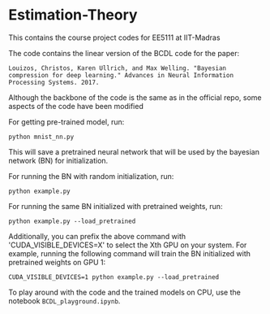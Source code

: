 # Estimation-Theory
 This contains the course project codes for EE5111 at IIT-Madras


The code contains the linear version of the BCDL code for the paper:
```
Louizos, Christos, Karen Ullrich, and Max Welling. "Bayesian compression for deep learning." Advances in Neural Information Processing Systems. 2017.
```

Although the backbone of the code is the same as in the official repo, some aspects of the code have been modified


For getting pre-trained model, run: 

```
python mnist_nn.py
```

This will save a pretrained neural network that will be used by the bayesian network (BN) for initialization.

For running the BN with random initialization, run:
```
python example.py
```

For running the same BN initialized with pretrained weights, run:
```
python example.py --load_pretrained
```


Additionally, you can prefix the above command with 'CUDA_VISIBLE_DEVICES=X' to select the Xth GPU on your system. 
For example, running the following command will train the BN initialized with pretrained weights on GPU 1:

```
CUDA_VISIBLE_DEVICES=1 python example.py --load_pretrained
```

To play around with the code and the trained models on CPU, use the notebook ```BCDL_playground.ipynb```. 

